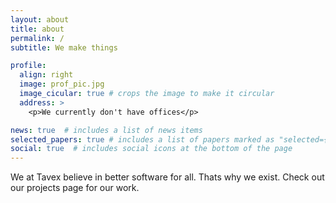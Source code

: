 ```yaml
---
layout: about
title: about
permalink: /
subtitle: We make things

profile:
  align: right
  image: prof_pic.jpg
  image_cicular: true # crops the image to make it circular
  address: >
    <p>We currently don't have offices</p>

news: true  # includes a list of news items
selected_papers: true # includes a list of papers marked as "selected={true}"
social: true  # includes social icons at the bottom of the page
---
```


We at Tavex believe in better software for all. Thats why we exist. Check out our projects page for our work.
